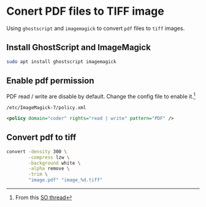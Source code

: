 # Conert PDF files to TIFF image


Using `ghostscript` and `imagemagick` to convert `pdf` files to `tiff` images.

<!--more-->

## Install GhostScript and ImageMagick

```bash Ubuntu
sudo apt install ghostscript imagemagick
```

## Enable pdf permission

PDF read / write are disable by default. Change the config file to enable it.[^1]

[^1]: From this [SO thread](https://stackoverflow.com/questions/52998331/imagemagick-security-policy-pdf-blocking-conversion)

`/etc/ImageMagick-7/policy.xml`

```xml /etc/ImageMagick-7/policy.xml
<policy domain="coder" rights="read | write" pattern="PDF" />
```

## Convert pdf to tiff

```bash
convert -density 300 \
        -compress lzw \
        -background white \
        -alpha remove \
        -trim \
        "image.pdf" "image_%d.tiff"
```

